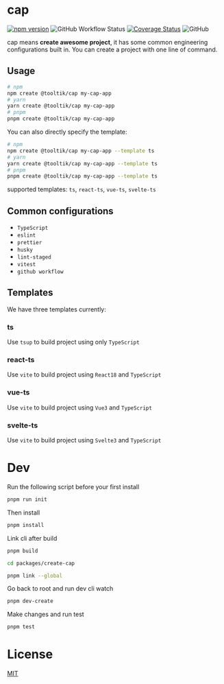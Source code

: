 # cap

[![npm version](https://img.shields.io/npm/v/@tooltik/create-cap.svg)](https://www.npmjs.com/package/@tooltik/create-cap) ![GitHub Workflow Status](https://img.shields.io/github/workflow/status/lvqq/cap/CI) [![Coverage Status](https://coveralls.io/repos/github/lvqq/cap/badge.svg?branch=main)](https://coveralls.io/github/lvqq/cap?branch=main) ![GitHub](https://img.shields.io/github/license/lvqq/cap)

cap means **create awesome project**, it has some common engineering configurations built in. You can create a project with one line of command.

## Usage
```bash
# npm
npm create @tooltik/cap my-cap-app
# yarn
yarn create @tooltik/cap my-cap-app
# pnpm
pnpm create @tooltik/cap my-cap-app
```

You can also directly specify the template:

```bash
# npm
npm create @tooltik/cap my-cap-app --template ts
# yarn
yarn create @tooltik/cap my-cap-app --template ts
# pnpm
pnpm create @tooltik/cap my-cap-app --template ts
```
supported templates: `ts`, `react-ts`, `vue-ts`, `svelte-ts`

## Common configurations
- `TypeScript`
- `eslint`
- `prettier`
- `husky`
- `lint-staged`
- `vitest`
- `github workflow`

## Templates
We have three templates currently:

### ts
Use `tsup` to build project using only `TypeScript`

### react-ts
Use `vite` to build project using `React18` and `TypeScript`

### vue-ts
Use `vite` to build project using `Vue3` and `TypeScript`

### svelte-ts
Use `vite` to build project using `Svelte3` and `TypeScript`

# Dev
Run the following script before your first install
```bash
pnpm run init
```

Then install
```bash
pnpm install
```

Link cli after build
```bash
pnpm build

cd packages/create-cap

pnpm link --global
```

Go back to root and run dev cli watch
```bash
pnpm dev-create
```

Make changes and run test
```bash
pnpm test
```

# License
[MIT](https://github.com/lvqq/cap/blob/main/LICENSE)